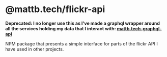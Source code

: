 # @mattb.tech/flickr-api

**Deprecated: I no longer use this as I've made a graphql wrapper around all the services holding my data that I interact with: [mattb.tech-graphql-api](https://github.com/mjwbenton/mattb.tech-graphql-api)**

NPM package that presents a simple interface for parts of the flickr API I have used in other projects.
